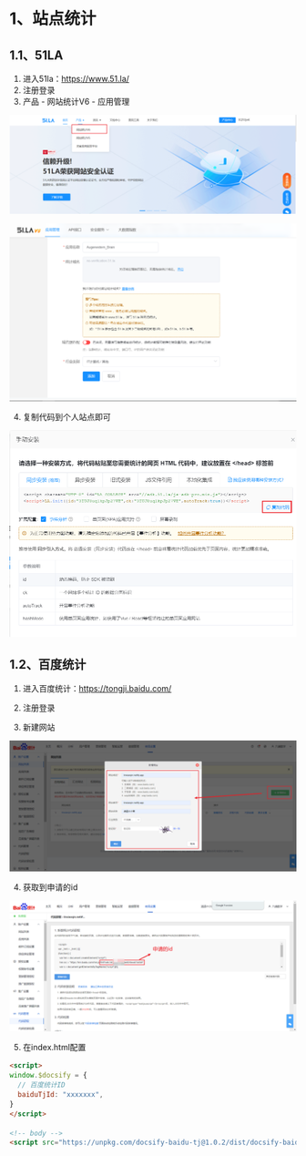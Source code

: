 # 1、站点统计

## 1.1、51LA

1. 进入51la：https://www.51.la/
2. 注册登录 
3. 产品 - 网站统计V6 - 应用管理

![](WebCount.assets/1.png)



![](WebCount.assets/2.png)



4. 复制代码到个人站点即可

![](WebCount.assets/3.png)







## 1.2、百度统计

1. 进入百度统计：https://tongji.baidu.com/

2. 注册登录
3. 新建网站

![](WebCount.assets/4.png)



4. 获取到申请的id

![](WebCount.assets/5.png)





5. 在index.html配置

```html
<script>
window.$docsify = {
  // 百度统计ID
  baiduTjId: "xxxxxxx",
}
</script>

<!-- body -->
<script src="https://unpkg.com/docsify-baidu-tj@1.0.2/dist/docsify-baidu-tj.min.js"></script>
```

